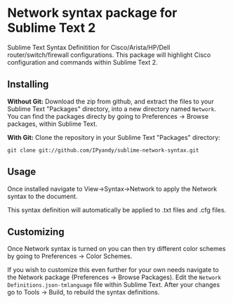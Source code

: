 # Network syntax package for Sublime Text 2

Sublime Text Syntax Definitition for Cisco/Arista/HP/Dell router/switch/firewall configurations. This package will highlight Cisco configuration and commands within Sublime Text 2.

## Installing

**Without Git:** Download the zip from github, and extract the files to your Sublime Text "Packages" directory, into a new directory named `Network`. You can find the packages directy by going to Preferences -> Browse packages, within Sublime Text.

**With Git:** Clone the repository in your Sublime Text "Packages" directory:

    git clone git://github.com/IPyandy/sublime-network-syntax.git

## Usage
Once installed navigate to View->Syntax->Network to apply the Network syntax to the document.

This syntax definition will automatically be applied to .txt files and .cfg files.

## Customizing
Once Network syntax is turned on you can then try different color schemes by going to Preferences -> Color Schemes.

If you wish to customize this even further for your own needs navigate to the Network package (Preferences -> Browse Packages). Edit the `Network Definitions.json-tmlanguage` file within Sublime Text. After your changes go to Tools -> Build, to rebuild the syntax definitions.
